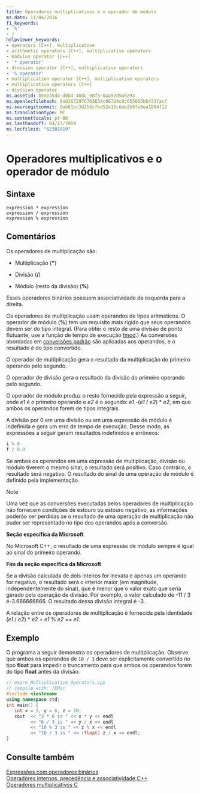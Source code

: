 ```yaml
---
title: Operadores multiplicativos e o operador de módulo
ms.date: 11/04/2016
f1_keywords:
- '%'
- /
helpviewer_keywords:
- operators [C++], multiplicative
- arithmetic operators [C++], multiplicative operators
- modulus operator [C++]
- '* operator'
- division operator [C++], multiplicative operators
- '% operator'
- multiplication operator [C++], multiplicative operators
- multiplicative operators [C++]
- division operator
ms.assetid: b53ea5da-d0b4-40dc-98f3-0aa52d548293
ms.openlocfilehash: 9a01672976703634c06724c9c655605bb433facf
ms.sourcegitcommit: 0ab61bc3d2b6cfbd52a16c6ab2b97a8ea1864f12
ms.translationtype: MT
ms.contentlocale: pt-BR
ms.lasthandoff: 04/23/2019
ms.locfileid: "62301819"
---
```

# <a name="multiplicative-operators-and-the-modulus-operator"></a>Operadores multiplicativos e o operador de módulo

## <a name="syntax"></a>Sintaxe

```
expression * expression
expression / expression
expression % expression
```

## <a name="remarks"></a>Comentários

Os operadores de multiplicação são:

- Multiplicação (<strong>\*</strong>)

- Divisão (**/**)

- Módulo (resto da divisão) (**%**)

Esses operadores binários possuem associatividade da esquerda para a direita.

Os operadores de multiplicação usam operandos de tipos aritméticos. O operador de módulo (**%**) tem um requisito mais rígido que seus operandos devem ser do tipo integral. (Para obter o resto de uma divisão de ponto flutuante, use a função de tempo de execução [fmod](../c-runtime-library/reference/fmod-fmodf.md).) As conversões abordadas em [conversões padrão](standard-conversions.md) são aplicadas aos operandos, e o resultado é do tipo convertido.

O operador de multiplicação gera o resultado da multiplicação do primeiro operando pelo segundo.

O operador de divisão gera o resultado da divisão do primeiro operando pelo segundo.

O operador de módulo produz o resto fornecido pela expressão a seguir, onde *e1* é o primeiro operando e *e2* é o segundo: *e1* -(*e1*  /  *e2*) \* *e2*, em que ambos os operandos forem de tipos integrais.

A divisão por 0 em uma divisão ou em uma expressão de módulo é indefinida e gera um erro de tempo de execução. Desse modo, as expressões a seguir geram resultados indefinidos e errôneos:

```cpp
i % 0
f / 0.0
```

Se ambos os operandos em uma expressão de multiplicação, divisão ou módulo tiverem o mesmo sinal, o resultado será positivo. Caso contrário, o resultado será negativo. O resultado do sinal de uma operação de módulo é definido pela implementação.

> [!NOTE]
>  Uma vez que as conversões executadas pelos operadores de multiplicação não fornecem condições de estouro ou estouro negativo, as informações poderão ser perdidas se o resultado de uma operação de multiplicação não puder ser representado no tipo dos operandos após a conversão.

**Seção específica da Microsoft**

No Microsoft C++, o resultado de uma expressão de módulo sempre é igual ao sinal do primeiro operando.

**Fim da seção específica da Microsoft**

Se a divisão calculada de dois inteiros for inexata e apenas um operando for negativo, o resultado será o interior maior (em magnitude, independentemente do sinal), que é menor que o valor exato que seria gerado pela operação de divisão. Por exemplo, o valor calculado de -11 / 3 é-3.666666666. O resultado dessa divisão integral é -3.

A relação entre os operadores de multiplicação é fornecida pela identidade (*e1* / *e2*) \* *e2*  +  *e1* % *e2* == *e1*.

## <a name="example"></a>Exemplo

O programa a seguir demonstra os operadores de multiplicação. Observe que ambos os operandos de `10 / 3` deve ser explicitamente convertido no tipo **float** para impedir o truncamento para que ambos os operandos forem do tipo **float** antes da divisão.

```cpp
// expre_Multiplicative_Operators.cpp
// compile with: /EHsc
#include <iostream>
using namespace std;
int main() {
   int x = 3, y = 6, z = 10;
   cout  << "3 * 6 is " << x * y << endl
         << "6 / 3 is " << y / x << endl
         << "10 % 3 is " << z % x << endl
         << "10 / 3 is " << (float) z / x << endl;
}
```

## <a name="see-also"></a>Consulte também

[Expressões com operadores binários](../cpp/expressions-with-binary-operators.md)<br/>
[Operadores internos, precedência e associatividade C++](../cpp/cpp-built-in-operators-precedence-and-associativity.md)<br/>
[Operadores multiplicativos C](../c-language/c-multiplicative-operators.md)